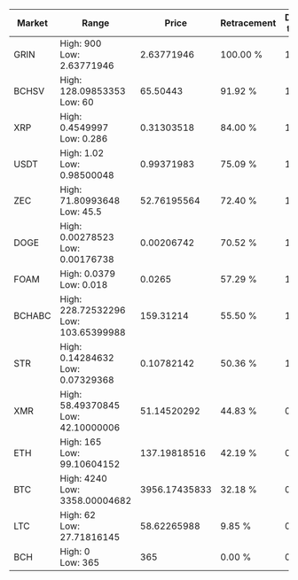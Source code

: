 | Market | Range | Price| Retracement | Doubles to 50% |
| --- | --- | --- | --- | --- |
| GRIN | High: 900<br />Low: 2.63771946 | 2.63771946 | 100.00 % | 171.10 |
| BCHSV | High: 128.09853353<br />Low: 60 | 65.50443 | 91.92 % | 1.44 |
| XRP | High: 0.4549997<br />Low: 0.286 | 0.31303518 | 84.00 % | 1.18 |
| USDT | High: 1.02<br />Low: 0.98500048 | 0.99371983 | 75.09 % | 1.01 |
| ZEC | High: 71.80993648<br />Low: 45.5 | 52.76195564 | 72.40 % | 1.11 |
| DOGE | High: 0.00278523<br />Low: 0.00176738 | 0.00206742 | 70.52 % | 1.10 |
| FOAM | High: 0.0379<br />Low: 0.018 | 0.0265 | 57.29 % | 1.05 |
| BCHABC | High: 228.72532296<br />Low: 103.65399988 | 159.31214 | 55.50 % | 1.04 |
| STR | High: 0.14284632<br />Low: 0.07329368 | 0.10782142 | 50.36 % | 1.00 |
| XMR | High: 58.49370845<br />Low: 42.10000006 | 51.14520292 | 44.83 % | 0.00 |
| ETH | High: 165<br />Low: 99.10604152 | 137.19818516 | 42.19 % | 0.00 |
| BTC | High: 4240<br />Low: 3358.00004682 | 3956.17435833 | 32.18 % | 0.00 |
| LTC | High: 62<br />Low: 27.71816145 | 58.62265988 | 9.85 % | 0.00 |
| BCH | High: 0<br />Low: 365 | 365 | 0.00 % | 0.00 |
